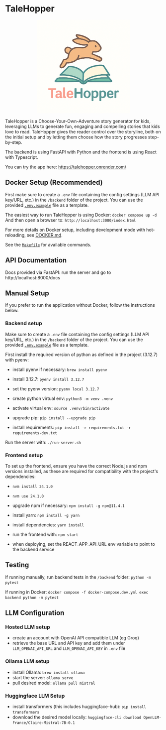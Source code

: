# TaleHopper


<div align="center">
<img src="frontend/public/talehopper_logo.png" alt="TaleHopper logo" width="300"/>
</div>

TaleHopper is a Choose-Your-Own-Adventure story generator for kids, leveraging LLMs to generate fun, engaging and compelling stories that kids love to read.
TaleHopper gives the reader control over the storyline, both on the initial setup and by letting them choose how the story progresses step-by-step.

The backend is using FastAPI with Python and the frontend is using React with Typescript.

You can try the app here: https://talehopper.onrender.com/


## Docker Setup (Recommended)

First make sure to create a `.env` file containing the config settings (LLM API key/URL, etc.) in the `/backend` folder of the project.
You can use the provided [`.env.example`](backend/.env.example) file as a template.

The easiest way to run TaleHopper is using Docker: `docker compose up -d`
And then open a browser to: `http://localhost:3000/index.html`

For more details on Docker setup, including development mode with hot-reloading, see [DOCKER.md](DOCKER.md).

See the [`Makefile`](Makefile) for available commands.

## API Documentation

Docs provided via FastAPI: run the server and go to http://localhost:8000/docs

## Manual Setup

If you prefer to run the application without Docker, follow the instructions below.

### Backend setup

Make sure to create a `.env` file containing the config settings (LLM API key/URL, etc.) in the `/backend` folder of the project.
You can use the provided [`.env.example`](backend/.env.example) file as a template.

First install the required version of python as defined in the project (3.12.7) with pyenv:
- install pyenv if necessary: `brew install pyenv` 
- install 3.12.7: `pyenv install 3.12.7`
- set the pyenv version: `pyenv local 3.12.7`

- create python virtual env: `python3 -m venv .venv`
- activate virtual env: `source .venv/bin/activate`
- upgrade pip: `pip install --upgrade pip`
- install requirements: `pip install -r requirements.txt -r requirements-dev.txt`

Run the server with: `./run-server.sh`

### Frontend setup

To set up the frontend, ensure you have the correct Node.js and npm versions installed, as these are required for compatibility with the project's dependencies:
- `nvm install 24.1.0`
- `nvm use 24.1.0`
- upgrade npm if necessary: `npm install -g npm@11.4.1`
- install yarn: `npm install -g yarn`
- install dependencies: `yarn install`
- run the frontend with: `npm start`

- when deploying, set the REACT_APP_API_URL env variable to point to the backend service

## Testing

If running manually, run backend tests in the `/backend` folder: `python -m pytest`

If running in Docker: 
`docker compose -f docker-compose.dev.yml exec backend python -m pytest`


## LLM Configuration

### Hosted LLM setup

- create an account with OpenAI API compatible LLM (eg Groq)
- retrieve the base URL and API key and add them under `LLM_OPENAI_API_URL` and `LLM_OPENAI_API_KEY` in `.env` file

### Ollama LLM setup

- install Ollama: `brew install ollama`
- start the server: `ollama serve`
- pull desired model: `ollama pull mistral`

### Huggingface LLM Setup

- install transformers (this includes huggingface-hub): `pip install transformers`
- download the desired model locally: `huggingface-cli download OpenLLM-France/Claire-Mistral-7B-0.1`
